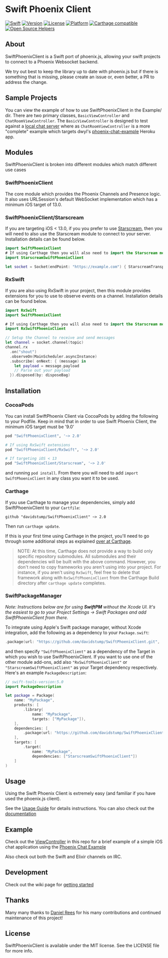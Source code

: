 # Swift Phoenix Client

[![Swift](https://img.shields.io/badge/Swift-5.0-orange.svg?style=flat)](https://swift.org/)
[![Version](https://img.shields.io/cocoapods/v/SwiftPhoenixClient.svg?style=flat)](http://cocoapods.org/pods/SwiftPhoenixClient)
[![License](https://img.shields.io/cocoapods/l/SwiftPhoenixClient.svg?style=flat)](http://cocoapods.org/pods/SwiftPhoenixClient)
[![Platform](https://img.shields.io/cocoapods/p/SwiftPhoenixClient.svg?style=flat)](http://cocoapods.org/pods/SwiftPhoenixClient)
[![Carthage compatible](https://img.shields.io/badge/Carthage-compatible-4BC51D.svg?style=flat)](https://github.com/Carthage/Carthage)
[![Open Source Helpers](https://www.codetriage.com/davidstump/swiftphoenixclient/badges/users.svg)](https://www.codetriage.com/davidstump/swiftphoenixclient)

## About
SwiftPhoenixClient is a Swift port of phoenix.js, allowing your swift projects
to connect to a Phoenix Websocket backend.

We try out best to keep the library up to date with phoenix.js but if there is
something that is missing, please create an issue or, even better,  a PR to
address the change.

## Sample Projects

You can view the example of how to use SwiftPhoenixClient in the Example/ dir.
There are two primary classes, `BasicViewController` and `ChatRoomViewController`.
The `BasicViewController` is designed to test against a [local chat server](https://github.com/chrismccord/phoenix_chat_example)
where as `ChatRoomViewController` is a more "complete" example which targets
dwyl's [phoenix-chat-example](https://github.com/dwyl/phoenix-chat-example) Heroku app.


## Modules

SwiftPhoenixClient is broken into different modules which match different use cases

### SwiftPhoenixClient

The core module which provides the Phoenix Channels and Presence logic. It also
uses URLSession's default WebSocket implementation which has a minimum iOS target
of 13.0.

### SwiftPhoenixClient/Starscream

If you are targeting iOS < 13.0, if you you prefer to use [Starscream](https://github.com/daltoniam/Starscream), then
you will need to also use the Starscream module to connect to your server.
Installation details can be found below.

```swift
import SwiftPhoenixClient
# If using Carthage then you will also need to import the Starscream module
import StarscreamSwiftPhoenixClient

let socket = Socket(endPoint: "https://example.com") { StarscreamTransport(url: $0) }
```

### RxSwift

If you are also using RxSwift in your project, then this module provides
extensions for you to use to observe events on a channel. Installation details
can be found below.

```swift
import RxSwift
import SwiftPhoenixClient

# If using Carthage then you will also need to import the Starscream module
import RxSwiftPhoenixClient

// Setup the Channel to receive and send messages
let channel = socket.channel(topic)
channel.rx
  .on("shout")
  .observeOn(MainScheduler.asyncInstance)
  .subscribe( onNext: { (message) in
    let payload = message.payload
    // Parse out your payload
  }).disposed(by: disposeBag)
```



## Installation

### CocoaPods

You can install SwiftPhoenix Client via CocoaPods by adding the following to your
Podfile. Keep in mind that in order to use Swift Phoenix Client, the minimum iOS
target must be '9.0'

```RUBY
pod "SwiftPhoenixClient", '~> 2.0'

# If using RxSwift extensions
pod "SwiftPhoenixClient/RxSwift", '~> 2.0'

# If targeting iOS < 13
pod "SwiftPhoenixClient/Starscream", '~> 2.0'
```

and running `pod install`. From there you will need to add `import SwiftPhoenixClient` in any class you want it to be used.

### Carthage

If you use Carthage to manage your dependencies, simply add
SwiftPhoenixClient to your `Cartfile`:

```
github "davidstump/SwiftPhoenixClient" ~> 2.0
```

Then run `carthage update`.

If this is your first time using Carthage in the project, you'll need to go through some additional steps as explained [over at Carthage](https://github.com/Carthage/Carthage#adding-frameworks-to-an-application).

> NOTE: At this time, Carthage does not provide a way to build only specific repository submodules. All submodules and their dependencies will be built with the above command. However, you don't need to copy frameworks you aren't using into your project. For instance, if you aren't using `RxSwift`, feel free to delete that framework along with `RxSwiftPhoenixClient` from the Carthage Build directory after `carthage update` completes.


### SwiftPackageManager

_Note: Instructions below are for using **SwiftPM** without the Xcode UI. It's the easiest to go to your Project Settings -> Swift Packages and add SwiftPhoenixClient from there._

To integrate using Apple's Swift package manager, without Xcode integration, add the following as a dependency to your `Package.swift`:

```swift
.package(url: "https://github.com/davidstump/SwiftPhoenixClient.git", .upToNextMajor(from: "2.0.0"))
```

and then specify `"SwiftPhoenixClient"` as a dependency of the Target in which you wish to use SwiftPhoenixClient.
If you want to use one of the other module add-ons, add also `"RxSwiftPhoenixClient"` or `"StarscreamSwiftPhoenixClient"` as your Target dependency respectively.
Here's an example `PackageDescription`:

```swift
// swift-tools-version:5.0
import PackageDescription

let package = Package(
    name: "MyPackage",
    products: [
        .library(
            name: "MyPackage",
            targets: ["MyPackage"]),
    ],
    dependencies: [
        .package(url: "https://github.com/davidstump/SwiftPhoenixClient.git", .upToNextMajor(from: "2.0.0"))
    ],
    targets: [
        .target(
            name: "MyPackage",
            dependencies: ["StarscreamSwiftPhoenixClient"])
    ]
)
```


## Usage

Using the Swift Phoenix Client is extremely easy (and familiar if you have used the phoenix.js client).

See the [Usage Guide](https://github.com/davidstump/SwiftPhoenixClient/wiki/Usage-Guide) for details instructions. You can also check out the [documentation](http://davidstump.github.io/SwiftPhoenixClient/)


## Example

Check out the [ViewController](https://github.com/davidstump/SwiftPhoenixClient/blob/master/Example/ChatExample/ViewController.swift) in this repo for a brief example of a simple iOS chat application using the [Phoenix Chat Example](https://github.com/chrismccord/phoenix_chat_example)

Also check out both the Swift and Elixir channels on IRC.

## Development

Check out the wiki page for [getting started](https://github.com/davidstump/SwiftPhoenixClient/wiki/Contributing)


## Thanks

Many many thanks to [Daniel Rees](https://github.com/dsrees) for his many contributions and continued maintenance of this project!

## License

SwiftPhoenixClient is available under the MIT license. See the LICENSE file for more info.
